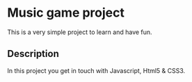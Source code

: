 # Music game project

This is a very simple project to learn and have fun.

## Description

In this project you get in touch with Javascript, Html5 & CSS3.

